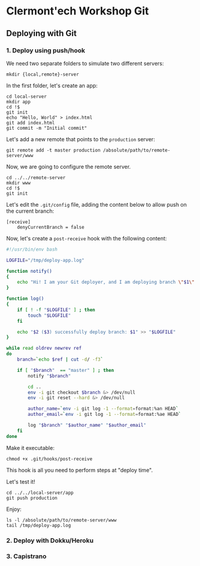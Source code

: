 Clermont'ech Workshop Git
=========================


## Deploying with Git

### 1. Deploy using push/hook

We need two separate folders to simulate two different servers:

    mkdir {local,remote}-server

In the first folder, let's create an app:

    cd local-server
    mkdir app
    cd !$
    git init
    echo "Hello, World" > index.html
    git add index.html
    git commit -m "Initial commit"

Let's add a new remote that points to the `production` server:

    git remote add -t master production /absolute/path/to/remote-server/www

Now, we are going to configure the remote server.

    cd ../../remote-server
    mkdir www
    cd !$
    git init

Let's edit the `.git/config` file, adding the content below to allow push on the
current branch:

```
[receive]
    denyCurrentBranch = false
```

Now, let's create a `post-receive` hook with the following content:

``` bash
#!/usr/bin/env bash

LOGFILE="/tmp/deploy-app.log"

function notify()
{
    echo "Hi! I am your Git deployer, and I am deploying branch \"$1\" right now :-)"
}

function log()
{
    if [ ! -f "$LOGFILE" ] ; then
        touch "$LOGFILE"
    fi

    echo "$2 ($3) successfully deploy branch: $1" >> "$LOGFILE"
}

while read oldrev newrev ref
do
    branch=`echo $ref | cut -d/ -f3`

    if [ "$branch"  == "master" ] ; then
        notify "$branch"

        cd ..
        env -i git checkout $branch &> /dev/null
        env -i git reset --hard &> /dev/null

        author_name=`env -i git log -1 --format=format:%an HEAD`
        author_email=`env -i git log -1 --format=format:%ae HEAD`

        log "$branch" "$author_name" "$author_email"
    fi
done
```

Make it executable:

    chmod +x .git/hooks/post-receive

This hook is all you need to perform steps at "deploy time".

Let's test it!

    cd ../../local-server/app
    git push production

Enjoy:

    ls -l /absolute/path/to/remote-server/www
    tail /tmp/deploy-app.log

### 2. Deploy with Dokku/Heroku

### 3. Capistrano
